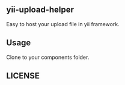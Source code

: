 yii-upload-helper
-----------
Easy to host your upload file in yii framework.

Usage
-----------
Clone to your components folder.

LICENSE
-----------
